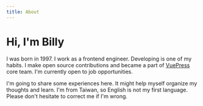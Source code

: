 ```yaml
---
title: About
---
```


<h1 class="beginning"> Hi, I'm Billy </h1>

I was born in 1997. I work as a frontend engineer. Developing is one of my habits. I make open source contributions and became a part of [VuePress](https://github.com/vuejs/vuepress) core team. I'm currently open to job opportunities.

I'm going to share some experiences here. It might help myself organize my thoughts and learn. I'm from Taiwan, so English is not my first language. Please don't hesitate to correct me if I'm wrong.

<GetStarted/>

<style lang="stylus" scoped>
p
  font-size 20px

@media (max-width: $MQMobile)
  .beginning
    margin-top 0 !important
    text-align center
</style>
